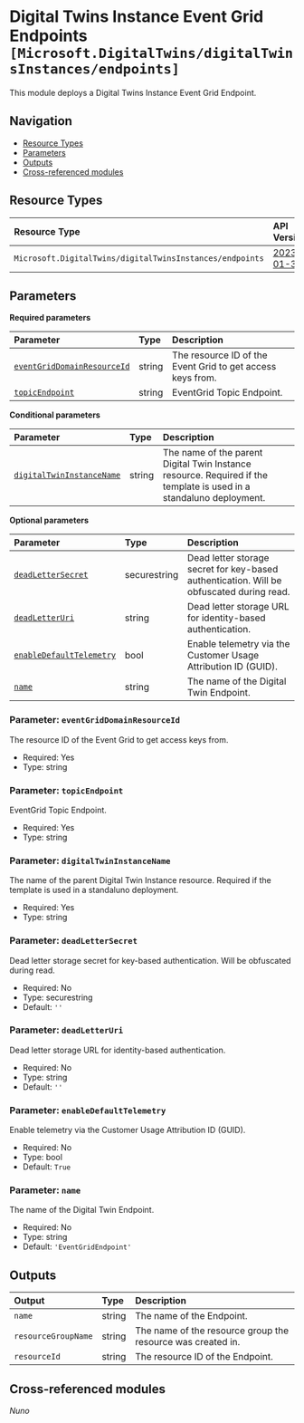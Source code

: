 # Digital Twins Instance Event Grid Endpoints `[Microsoft.DigitalTwins/digitalTwinsInstances/endpoints]`

This module deploys a Digital Twins Instance Event Grid Endpoint.

## Navigation

- [Resource Types](#Resource-Types)
- [Parameters](#Parameters)
- [Outputs](#Outputs)
- [Cross-referenced modules](#Cross-referenced-modules)

## Resource Types

| Resource Type | API Version |
| :-- | :-- |
| `Microsoft.DigitalTwins/digitalTwinsInstances/endpoints` | [2023-01-31](https://learn.microsoft.com/en-us/azure/templates/Microsoft.DigitalTwins/2023-01-31/digitalTwinsInstances/endpoints) |

## Parameters

**Required parameters**

| Parameter | Type | Description |
| :-- | :-- | :-- |
| [`eventGridDomainResourceId`](#parameter-eventgriddomainresourceid) | string | The resource ID of the Event Grid to get access keys from. |
| [`topicEndpoint`](#parameter-topicendpoint) | string | EventGrid Topic Endpoint. |

**Conditional parameters**

| Parameter | Type | Description |
| :-- | :-- | :-- |
| [`digitalTwinInstanceName`](#parameter-digitaltwininstancename) | string | The name of the parent Digital Twin Instance resource. Required if the template is used in a standaluno deployment. |

**Optional parameters**

| Parameter | Type | Description |
| :-- | :-- | :-- |
| [`deadLetterSecret`](#parameter-deadlettersecret) | securestring | Dead letter storage secret for key-based authentication. Will be obfuscated during read. |
| [`deadLetterUri`](#parameter-deadletteruri) | string | Dead letter storage URL for identity-based authentication. |
| [`enableDefaultTelemetry`](#parameter-enabledefaulttelemetry) | bool | Enable telemetry via the Customer Usage Attribution ID (GUID). |
| [`name`](#parameter-name) | string | The name of the Digital Twin Endpoint. |

### Parameter: `eventGridDomainResourceId`

The resource ID of the Event Grid to get access keys from.

- Required: Yes
- Type: string

### Parameter: `topicEndpoint`

EventGrid Topic Endpoint.

- Required: Yes
- Type: string

### Parameter: `digitalTwinInstanceName`

The name of the parent Digital Twin Instance resource. Required if the template is used in a standaluno deployment.

- Required: Yes
- Type: string

### Parameter: `deadLetterSecret`

Dead letter storage secret for key-based authentication. Will be obfuscated during read.

- Required: No
- Type: securestring
- Default: `''`

### Parameter: `deadLetterUri`

Dead letter storage URL for identity-based authentication.

- Required: No
- Type: string
- Default: `''`

### Parameter: `enableDefaultTelemetry`

Enable telemetry via the Customer Usage Attribution ID (GUID).

- Required: No
- Type: bool
- Default: `True`

### Parameter: `name`

The name of the Digital Twin Endpoint.

- Required: No
- Type: string
- Default: `'EventGridEndpoint'`


## Outputs

| Output | Type | Description |
| :-- | :-- | :-- |
| `name` | string | The name of the Endpoint. |
| `resourceGroupName` | string | The name of the resource group the resource was created in. |
| `resourceId` | string | The resource ID of the Endpoint. |

## Cross-referenced modules

_Nuno_
